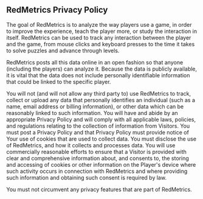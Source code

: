 ## RedMetrics Privacy Policy

The goal of RedMetrics is to analyze the way players use a game, in order to improve the experience, teach the player more, or study the interaction in itself. RedMetrics can be used to track any interaction between the player and the game, from mouse clicks and keyboard presses to the time it takes to solve puzzles and advance through levels. 

RedMetrics posts all this data online in an open fashion so that anyone (including the players) can analyze it. Because the data is publicly available, it is vital that the data does not include personally identifiable information that could be linked to the specific player.

You will not (and will not allow any third party to) use RedMetrics to track, collect or upload any data that personally identifies an individual (such as a name, email address or billing information), or other data which can be reasonably linked to such information. You will have and abide by an appropriate Privacy Policy and will comply with all applicable laws, policies, and regulations relating to the collection of information from Visitors. You must post a Privacy Policy and that Privacy Policy must provide notice of Your use of cookies that are used to collect data. You must disclose the use of RedMetrics, and how it collects and processes data. You will use commercially reasonable efforts to ensure that a Visitor is provided with clear and comprehensive information about, and consents to, the storing and accessing of cookies or other information on the Player's device where such activity occurs in connection with RedMetrics and where providing such information and obtaining such consent is required by law.

You must not circumvent any privacy features that are part of RedMetrics.

